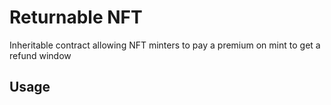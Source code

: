 # Returnable NFT

Inheritable contract allowing NFT minters to pay a premium on mint to get a refund window

## Usage

```solidity

```
